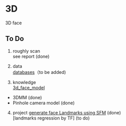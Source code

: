 3D  
=============
3D face 

To Do 
---------
1. roughly scan  
see report (done)  

2. data  
[databases](http://192.168.50.82:8886/notebooks/databases.ipynb)（to be added)  

3. knowledge  
[3d_face_model](http://192.168.50.82:8886/notebooks/3d_face_model.ipynb)  
+ 3DMM (done)  
+ Pinhole camera model (done)

4. project
[generate face Landmarks using SFM](http://192.168.50.82:8886/notebooks/_generateLandmarks_usingSFM.ipynb) (done)  
[landmarks regression by TF] (to do)  






